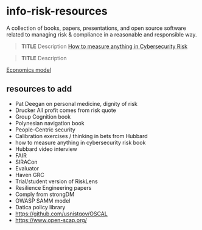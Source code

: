 # info-risk-resources

A collection of books, papers, presentations, and open source software related to managing risk & compliance in a reasonable and responsible way.

> **TITLE** Description [How to measure anything in Cybersecurity Risk](TODO)

> **TITLE** Description

[Economics model](http://sec2013.crysys.hu/~mfelegyhazi/courses/EconSec/readings/04_GordonL02economics_security_investment.pdf)

## resources to add

-   Pat Deegan on personal medicine, dignity of risk
-   Drucker All profit comes from risk quote
-   Group Cognition book
-   Polynesian navigation book
-   People-Centric security
-   Calibration exercises / thinking in bets from Hubbard
-   how to measure anything in cybersecurity risk book
-   Hubbard video interview
-   FAIR
-   SIRACon
-   Evaluator
-   Haven GRC
-   Trial/student version of RiskLens
-   Resilience Engineering papers
-   Comply from strongDM
-   OWASP SAMM model
-   Datica policy library
-   https://github.com/usnistgov/OSCAL
-   https://www.open-scap.org/
